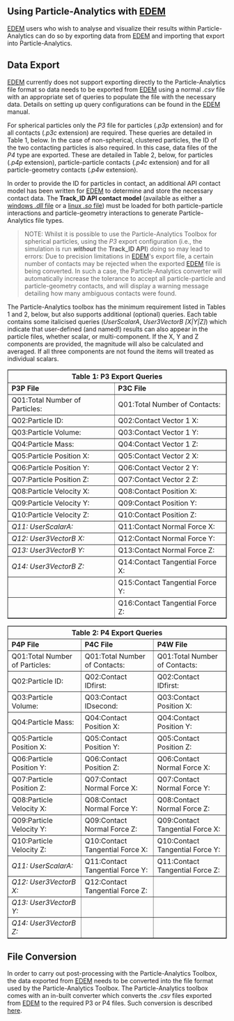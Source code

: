 ## Using Particle-Analytics with [EDEM](http://www.dem-solutions.com/software/edem-software/)

[EDEM](http://www.dem-solutions.com/software/edem-software/) users who wish to analyse and visualize their results within Particle-Analytics can do so by exporting data from [EDEM](http://www.dem-solutions.com/software/edem-software/) and importing that export into Particle-Analytics.

## Data Export

[EDEM](http://www.dem-solutions.com/software/edem-software/) currently does not support exporting directly to the Particle-Analytics file format so data needs to be exported from [EDEM](http://www.dem-solutions.com/software/edem-software/) using a normal *.csv* file with an appropriate set of queries to populate the file with the necessary data. Details on setting up query configurations can be found in the [EDEM](http://www.dem-solutions.com/software/edem-software/) manual.

For spherical particles only the *P3* file for particles (*.p3p* extension) and for all contacts (*.p3c* extension) are required. These queries are detailed in Table 1, below. In the case of non-spherical, clustered particles, the ID of the two contacting particles is also required. In this case, data files of the *P4* type are exported. These are detailed in Table 2, below, for particles (*.p4p* extension), particle-particle contacts (*.p4c* extension) and for all particle-geometry contacts (*.p4w* extension).

In order to provide the ID for particles in contact, an additional API contact model has been written for [EDEM](http://www.dem-solutions.com/software/edem-software/) to determine and store the necessary contact data. The **Track_ID API contact model** (available as either a [windows *.dll* file](https://en.wikipedia.org/wiki/Dynamic-link_library) or a [linux *.so* file](http://superuser.com/questions/71404/what-is-an-so-file)) must be loaded for both particle-particle interactions and particle-geometry interactions to generate Particle-Analytics file types.

> NOTE:
Whilst it is possible to use the Particle-Analytics Toolbox for spherical particles, using the *P3* export configuration (i.e., the simulation is run ***without*** the **Track_ID API**) doing so may lead to errors: Due to precision limitations in [EDEM](http://www.dem-solutions.com/software/edem-software/)'s export file, a certain number of contacts may be rejected when the exported [EDEM](http://www.dem-solutions.com/software/edem-software/) file is being converted. In such a case, the Particle-Analytics converter will automatically increase the tolerance to accept all particle-particle and particle-geometry contacts, and will display a warning message detailing how many ambiguous contacts were found.

The Particle-Analytics toolbox has the minimum requirement listed in Tables 1 and 2, below, but also supports additional (optional) queries.  Each table contains some italicised queries (*UserScalarA*, *User3VectorB [X|Y|Z]*) which indicate that user-defined (and named!) results can also appear in the particle files, whether scalar, or multi-component.  If the X, Y and Z components are provided, the magnitude will also be calculated and averaged. If all three components are not found the items will treated as individual scalars.

<table border="1">
  <th colspan=2>
    <b>Table 1: P3 Export Queries</b>
  </th>
  <tr>
    <td><b>P3P File</b></td>
    <td><b>P3C File</b></td>
  </tr>
  <tr>
    <td>Q01:Total Number of Particles:</td>
    <td>Q01:Total Number of Contacts:</td>
  </tr>
  <tr>
    <td>Q02:Particle ID:</td>
    <td>Q02:Contact Vector 1 X:</td>
  </tr>
  <tr>
    <td>Q03:Particle Volume:</td>
    <td>Q03:Contact Vector 1 Y:</td>
  </tr>
  <tr>
    <td>Q04:Particle Mass:</td>
    <td>Q04:Contact Vector 1 Z:</td>
  </tr>
  <tr>
    <td>Q05:Particle Position X:</td>
    <td>Q05:Contact Vector 2 X:</td>
  </tr>
  <tr>
    <td>Q06:Particle Position Y:</td>
    <td>Q06:Contact Vector 2 Y:</td>
  </tr>
  <tr>
    <td>Q07:Particle Position Z:</td>
    <td>Q07:Contact Vector 2 Z:</td>
  </tr>
  <tr>
    <td>Q08:Particle Velocity X:</td>
    <td>Q08:Contact Position X:</td>
  </tr>
  <tr>
    <td>Q09:Particle Velocity Y:</td>
    <td>Q09:Contact Position Y:</td>
  </tr>
  <tr>
    <td>Q10:Particle Velocity Z:</td>
    <td>Q10:Contact Position Z:</td>
  </tr>
  <tr>
    <td><i>Q11: UserScalarA:</i></td>
    <td>Q11:Contact Normal Force X:</td>
  </tr>
  <tr>
    <td><i>Q12: User3VectorB X:</i></td>
    <td>Q12:Contact Normal Force Y:</td>
  </tr>
  <tr>
    <td><i>Q13: User3VectorB Y:</i></td>
    <td>Q13:Contact Normal Force Z:</td>
  </tr>
  <tr>
    <td><i>Q14: User3VectorB Z:</i></td>
    <td>Q14:Contact Tangential Force X:</td>
  </tr>
  <tr>
    <td></td>
    <td>Q15:Contact Tangential Force Y:</td>
  </tr>
  <tr>
    <td></td>
    <td>Q16:Contact Tangential Force Z:</td>
  </tr>
</table>




<table border="1">
  <th colspan=3>
    <b>Table 2: P4 Export Queries</b>
  </th>
  <tr>
    <td><b>P4P File</td>
    <td><b>P4C File</td>
    <td><b>P4W File</td>
  </tr>
  <tr>
    <td>Q01:Total Number of Particles:</td>
    <td>Q01:Total Number of Contacts:</td>
    <td>Q01:Total Number of Contacts:</td>
  <tr>
    <td>Q02:Particle ID:</td>
    <td>Q02:Contact IDfirst:</td>
    <td>Q02:Contact IDfirst:</td>
  <tr>
    <td>Q03:Particle Volume:</td>
    <td>Q03:Contact IDsecond:</td>
    <td>Q03:Contact Position X:</td>
  <tr>
    <td>Q04:Particle Mass:</td>
    <td>Q04:Contact Position X:</td>
    <td>Q04:Contact Position Y:</td>
  <tr>
    <td>Q05:Particle Position X:</td>
    <td>Q05:Contact Position Y:</td>
    <td>Q05:Contact Position Z:</td>
  <tr>
    <td>Q06:Particle Position Y:</td>
    <td>Q06:Contact Position Z:</td>
    <td>Q06:Contact Normal Force X:</td>
  <tr>
    <td>Q07:Particle Position Z:</td>
    <td>Q07:Contact Normal Force X:</td>
    <td>Q07:Contact Normal Force Y:</td>
  <tr>
    <td>Q08:Particle Velocity X:</td>
    <td>Q08:Contact Normal Force Y:</td>
    <td>Q08:Contact Normal Force Z:</td>
  <tr>
    <td>Q09:Particle Velocity Y:</td>
    <td>Q09:Contact Normal Force Z:</td>
    <td>Q09:Contact Tangential Force X:</td>
  <tr>
    <td>Q10:Particle Velocity Z:</td>
    <td>Q10:Contact Tangential Force X:</td>
    <td>Q10:Contact Tangential Force Y:</td>
  <tr>
    <td><i>Q11: UserScalarA:</i></td>
    <td>Q11:Contact Tangential Force Y:</td>
    <td>Q11:Contact Tangential Force Z:</td>
  <tr>
    <td><i>Q12: User3VectorB X:</i></td>
    <td>Q12:Contact Tangential Force Z:</td>
    <td></td>
  <tr>
    <td><i>Q13: User3VectorB Y:</i></td>
    <td></td>
    <td></td>
  </tr>
  <tr>
    <td><i>Q14: User3VectorB Z:</i></td>
    <td></td>
    <td></td>
  </tr>
</table>


## File Conversion

In order to carry out post-processing with the Particle-Analytics Toolbox, the data exported from [EDEM](http://www.dem-solutions.com/software/edem-software/) needs to be converted into the file format used by the Particle-Analytics Toolbox. The Particle-Analytics toolbox comes with an in-built converter which converts the *.csv* files exported from [EDEM](http://www.dem-solutions.com/software/edem-software/) to the required P3 or P4 files.
Such conversion is described [here](post_toolbox.md).